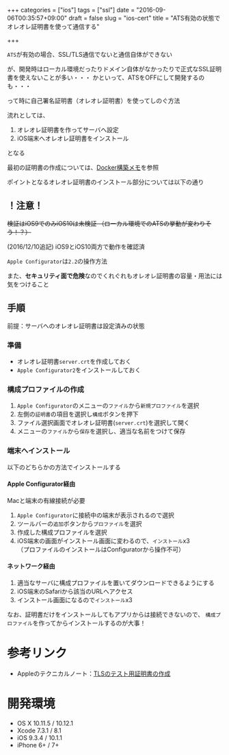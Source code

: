 +++
categories = ["ios"]
tags = ["ssl"]
date = "2016-09-06T00:35:57+09:00"
draft = false
slug = "ios-cert"
title = "ATS有効の状態でオレオレ証明書を使って通信する"

+++

`ATS`が有効の場合、SSL/TLS通信でないと通信自体ができない

が、開発時はローカル環境だったりドメイン自体がなかったりで正式なSSL証明書を使えないことが多い・・・
かといって、ATSをOFFにして開発するのも・・・

って時に自己署名証明書（オレオレ証明書）を使ってしのぐ方法

<!--more-->

流れとしては、

1. オレオレ証明書を作ってサーバへ設定
1. iOS端末へオレオレ証明書をインストール

となる

最初の証明書の作成については、[Docker構築メモ](../docker/)を参照

ポイントとなるオレオレ証明書のインストール部分については以下の通り

## ！注意！
~~検証はiOS9でのみiOS10は未検証
（ローカル環境でのATSの挙動が変わりそう！？）~~

(2016/12/10追記) iOS9とiOS10両方で動作を確認済

`Apple Configurator`は`2.2`の操作方法

また、**セキュリティ面で危険**なのでくれぐれもオレオレ証明書の容量・用法には気をつけること

## 手順
前提：サーバへのオレオレ証明書は設定済みの状態

### 準備
- オレオレ証明書`server.crt`を作成しておく
- `Apple Configurator2`をインストールしておく

### 構成プロファイルの作成
1. `Apple Configurator`のメニューの`ファイル`から`新規プロファイル`を選択
1. 左側の`証明書`の項目を選択し`構成`ボタンを押下
1. ファイル選択画面でオレオレ証明書(`server.crt`)を選択して開く
1. メニューの`ファイル`から`保存`を選択し、適当な名前をつけて保存

### 端末へインストール
以下のどちらかの方法でインストールする

#### Apple Configurator経由
Macと端末の有線接続が必要

1. `Apple Configurator`に接続中の端末が表示されるので選択
1. ツールバーの`追加`ボタンから`プロファイル`を選択
1. 作成した構成プロファイルを選択
1. iOS端末の画面がインストール画面に変わるので、`インストール`x3  
（プロファイルのインストールはConfiguratorから操作不可）

#### ネットワーク経由
1. 適当なサーバに構成プロファイルを置いてダウンロードできるようにする
1. iOS端末のSafariから該当のURLへアクセス
1. インストール画面になるので`インストール`x3

なお、証明書だけをインストールしてもアプリからは接続できないので、
`構成プロファイル`を作ってからインストールするのが大事！

# 参考リンク
- Appleのテクニカルノート：[TLSのテスト用証明書の作成](https://developer.apple.com/library/ios/technotes/tn2326/_index.html)

# 開発環境
+ OS X 10.11.5 / 10.12.1
+ Xcode 7.3.1 / 8.1
+ iOS 9.3.4 / 10.1.1
+ iPhone 6+ / 7+
